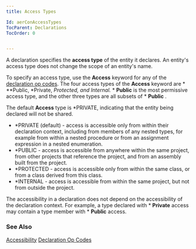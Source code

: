 ```yaml
---
title: Access Types

Id: aerConAccessTypes
TocParent: Declarations
TocOrder: 0


---
```


A declaration specifies the **access type** of the entity it declares. An entity's access type does not change the scope of an entity's name. 

To specify an access type, use the **Access** keyword for any of the [declaration op codes](aerConDeclarationOpCodes.html). The four access types of the **Access** keyword are * **Public, *Private, *Protected, and *Internal.** * **Public** is the most permissive access type, and the other three types are all subsets of * **Public** . 

The default **Access** type is *PRIVATE, indicating that the entity being declared will not be shared. 

- *PRIVATE (default) - access is accessible only from within their declaration context, including from members of any nested types, for example from within a nested procedure or from an assignment expression in a nested enumeration.
- *PUBLIC - access is accessible from anywhere within the same project, from other projects that reference the project, and from an assembly built from the project.
- *PROTECTED - access is accessible only from within the same class, or from a class derived from this class.
- *INTERNAL - access is accessible from within the same project, but not from outside the project.

The accessibility in a declaration does not depend on the accessibility of the declaration context. For example, a type declared with * **Private** access may contain a type member with * **Public** access. 

### See Also
[Accessibility](aerConAccessibility.html)
[Declaration Op Codes](aerConDeclarationOpCodes.html) 
